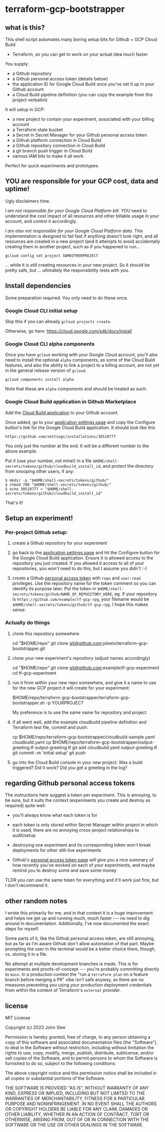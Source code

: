 # terraform-gcp-bootstrapper

## what is this?

This shell script automates many boring setup bits for Github + GCP Cloud Build
+ Terraform, so you can get to work on your actual idea much faster.

You supply:

* a Github repository
* a Github personal access token (details below)
* the application ID for Google Cloud Build once you've set it up in your Github account
* a Cloud Build pipeline definition (you can copy the example from this project verbatim)

It will setup in GCP:

* a new project to contain your experiment, associated with your billing account
* a Terraform state bucket
* a Secret in Secret Manager for your Github personal access token
* a Github platform connection in Cloud Build
* a Github repository connection in Cloud Build
* a git branch push trigger in Cloud Build
* various IAM bits to make it all work

Perfect for quick experiments and prototypes.

## YOU are responsible for your GCP cost, data and uptime!

Ugly disclaimers time.

_I am not responsible for your Google Cloud Platform bill_. *YOU* need to
understand the cost impact of all resources and other billable usage in your
account, and control it accordingly.

_I am also not responsible for your Google Cloud Platform data_. This
implementation is designed to fail fast if anything doesn't look right, and all
resources are created in a new project (and it attempts to avoid accidentally
creating them in another project, such as if you happened to run...

    gcloud config set project SOMEOTHERPROJECT

... while it is still creating resources in your new project. So it should be
pretty safe, but ... ultimately the responsibility rests with you.

## Install dependencies

Some preparation required. You only need to do these once.

### Google Cloud CLI initial setup

Skip this if you can already `gcloud projects create`.

Otherwise, go here: https://cloud.google.com/sdk/docs/install

### Google Cloud CLI alpha components

Once you have `gcloud` working with your Google Cloud account, you'll also need
to install the optional `alpha` components, as some of the Cloud Build
features, and also the ability to link a project to a billing account, are not
yet in the general release version of `gcloud`.

    gcloud components install alpha

Note that these are `alpha` components and should be treated as such.

### Google Cloud Build application in Github Marketplace

Add the [Cloud Build application](https://github.com/marketplace/google-cloud-build)
to your Github account.

Once added, go to your [application settings page](https://github.com/settings/installations)
and copy the Configure button's link for the Google Cloud Build application. It
should look like this

    https://github.com/settings/installations/38510777

You only just the number at the end. It will be a different number to the above
example.

Put it (use your number, not mine!) in a file
`$HOME/shell-secrets/tokens/github/cloudbuild_install_id`, and protect the
directory from snooping other users, if any:

    $ mkdir -p "$HOME/shell-secrets/tokens/github/"
    $ chmod 700 "$HOME/shell-secrets/tokens/github/"
    $ echo 38510777 > "$HOME/shell-secrets/tokens/github/cloudbuild_install_id"

That's it!


## Setup an experiment!

### Per-project Github setup:

1. create a Github repository for your experiment

2. go back to the [application settings page](https://github.com/settings/installations)
   and hit the Configure button for the Google Cloud Build application. Ensure
   it is allowed access to the repository you just created. If you allowed it
   access to all of your repositories, you won't need to do this, but I assume
   you didn't :-)

3. create a Github [personal access token](https://github.com/settings/tokens)
   with `repo` and `user:read` privileges. Use the repository name for the
   token comment so you can identify its purpose later. Put the token in
   `$HOME/shell-secrets/tokens/github/NAME_OF_REPOSITORY_HERE`, eg. if your
   repository is `https://github.com/example/tf-gcp-rpg`, your filename
   would be `$HOME/shell-secrets/tokens/github/tf-gcp-rpg`. I hope this makes
   sense.

### Actually do things

1. clone this repository somewhere

    cd "$HOME/repo"
    git clone git@github.com:jsleeio/terraform-gcp-bootstrapper.git

2. clone your new experiment's repository (adjust names accordingly)

    cd "$HOME/repo"
    git clone git@github.com:example/tf-gcp-experiment
    cd tf-gcp-experiment

3. run it from within your new repo somewhere, and give it a name to use for
   the new GCP project it will create for your experiment:

    $HOME/repo/terraform-gcp-bootstrapper/terraform-gcp-bootstrapper.sh -p YOURPROJECT

    My preference is to use the same name for repository and project.

4. if all went well, add the example cloudbuild pipeline definition and
   Terraform test file, commit and push:

    cp $HOME/repo/terraform-gcp-bootstrapper/cloudbuild-sample.yaml cloudbuild.yaml
    cp $HOME/repo/terraform-gcp-bootstrapper/output-greeting.tf output-greeting.tf
    git add cloudbuild.yaml output-greeting.tf
    git commit -m 'initial setup'
    git push

5. go into the Cloud Build console in your new project. Was a build triggered?
   Did it work? Did you get a greeting in the log?

## regarding Github personal access tokens

The instructions here suggest a token per experiment. This is annoying, to be
sure, but it suits the context (experiments you create and destroy as required)
quite well:

* you'll always know what each token is for

* each token is only stored within Secret Manager within project in which it is
  used; there are no annoying cross-project relationships to audit/setup

* destroying one experiment and its corresponding token won't break deployments
  for other still-live experiments

* Github's [personal access token page](https://github.com/settings/tokens)
  will give you a nice summary of how recently you've worked on each of your
  experiments, and maybe remind you to destroy some and save some money

TLDR you _*can*_ use the same token for everything and it'll work just fine,
but I don't recommend it.

## other random notes

I wrote this primarily for me, and in that context it is a huge improvement and
helps me get up and running much, much faster --- no need to dig around in
documentation. Additionally, I've now documented the exact steps for myself.

Some parts of it, like the Github personal access token, are still annoying,
but as far as I'm aware Github don't allow automation of that part. Maybe
prompting the user in the terminal would be a better choice there, though, vs.
storing it in a file.

No attempt at multiple development branches is made. This is for experiments
and proofs-of-concept --- you're probably committing directly to `main`. In a
production context the "run a `terraform plan` on a feature branch before
merging a PR" vibe isn't safe anyway, as there are no measures preventing you
using your production deployment credentials from within the context of
Terraform's `external` provider.

## license

MIT License

Copyright (c) 2023 John Slee

Permission is hereby granted, free of charge, to any person obtaining a copy
of this software and associated documentation files (the "Software"), to deal
in the Software without restriction, including without limitation the rights
to use, copy, modify, merge, publish, distribute, sublicense, and/or sell
copies of the Software, and to permit persons to whom the Software is
furnished to do so, subject to the following conditions:

The above copyright notice and this permission notice shall be included in all
copies or substantial portions of the Software.

THE SOFTWARE IS PROVIDED "AS IS", WITHOUT WARRANTY OF ANY KIND, EXPRESS OR
IMPLIED, INCLUDING BUT NOT LIMITED TO THE WARRANTIES OF MERCHANTABILITY,
FITNESS FOR A PARTICULAR PURPOSE AND NONINFRINGEMENT. IN NO EVENT SHALL THE
AUTHORS OR COPYRIGHT HOLDERS BE LIABLE FOR ANY CLAIM, DAMAGES OR OTHER
LIABILITY, WHETHER IN AN ACTION OF CONTRACT, TORT OR OTHERWISE, ARISING FROM,
OUT OF OR IN CONNECTION WITH THE SOFTWARE OR THE USE OR OTHER DEALINGS IN THE
SOFTWARE.
